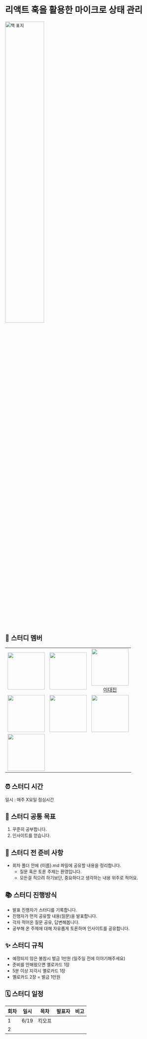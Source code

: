 # 리액트 훅을 활용한 마이크로 상태 관리

<img src="https://github.com/user-attachments/assets/d2729dc7-1fb3-4f29-bda1-e9446b3a78a1" width="50%" alt="책 표지" />

## 🏃 스터디 멤버

<table>
<tr>
  <td align="center">
    <img src="" width="120px" height="120px"/><br/>
    <a href=""></a>
  </td>
  <td align="center">
    <img src="" width="120px" height="120px"/><br/>
    <a href=""></a>
  </td>
  <td align="center">
    <img src="https://github.com/daejlee.png?size=100" width="120px" height="120px"/><br/>
    <a href="https://github.com/daejlee">이대진</a>
  </td>
</tr>
<tr>
  <td align="center">
    <img src="" width="120px" height="120px"/><br/>
    <a href=""></a>
  </td>
  <td align="center">
    <img src="" width="120px" height="120px"/><br/>
    <a href=""></a>
  </td>
  <td align="center">
    <img src="" width="120px" height="120px"/><br/>
    <a href=""></a>
  </td>
</tr>
<tr>
  <td align="center">
    <img src="" width="120px" height="120px"/><br/>
    <a href=""></a>
  </td>
</tr>
</table>

## ⏰ 스터디 시간

일시 : 매주 X요일 점심시간

## 🎯 스터디 공통 목표

1. 꾸준히 공부합니다.
2. 인사이트를 얻습니다.

## 🥊 스터디 전 준비 사항

- 회차 폴더 안에 {이름}.md 파일에 공유할 내용을 정리합니다.
  - 질문 혹은 토론 주제는 환영입니다.
  - 모든걸 적으려 하기보단, 중요하다고 생각하는 내용 위주로 적어요.

## 📚 스터디 진행방식

- 발표 진행자가 스터디를 기록합니다.
- 진행자가 먼저 공유할 내용(질문)을 발표합니다.
- 각자 적어온 질문 공유, 답변해봅니다.
- 공부해 온 주제에 대해 자유롭게 토론하며 인사이트를 공유합니다.

## ✨ 스터디 규칙

- 예정되지 않은 불참시 벌금 1만원 (일주일 전에 이야기해주세요)
- 준비를 안해왔으면 옐로카드 1장
- 5분 이상 지각시 옐로카드 1장
- 옐로카드 2장 = 벌금 1만원

## 🗓 스터디 일정

| 회차 | 일시      | 목차                                                 | 발표자         | 비고        |
| ---- | --------- | ----------------------------------------------------  | -------------- | ----------- |
| 1    | 6/19      | 킥오프      |       |             |
| 2    |           |             |       |             |
